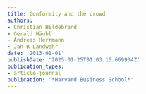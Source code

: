 ```yaml
---
title: Conformity and the crowd
authors:
- Christian Hildebrand
- Gerald Häubl
- Andreas Herrmann
- Jan R Landwehr
date: '2013-01-01'
publishDate: '2025-01-25T01:03:16.669934Z'
publication_types:
- article-journal
publication: '*Harvard Business School*'
---
```


